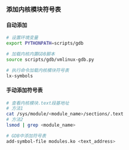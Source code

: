 




### 添加内核模块符号表

#### 自动添加

```bash
# 设置环境变量
export PYTHONPATH=scripts/gdb

# 加载内核内置GDB脚本
source scripts/gdb/vmlinux-gdb.py

# 执行命令加载内核模块符号表
lx-symbols
```

#### 手动添加符号表

```bash
# 查看内核模块.text段基地址
# 方法1
cat /sys/module/<module_name>/sections/.text
# 方法2
lsmod | grep <module_name>

# GDB中添加符号表
add-symbol-file modules.ko <text_address>
```

